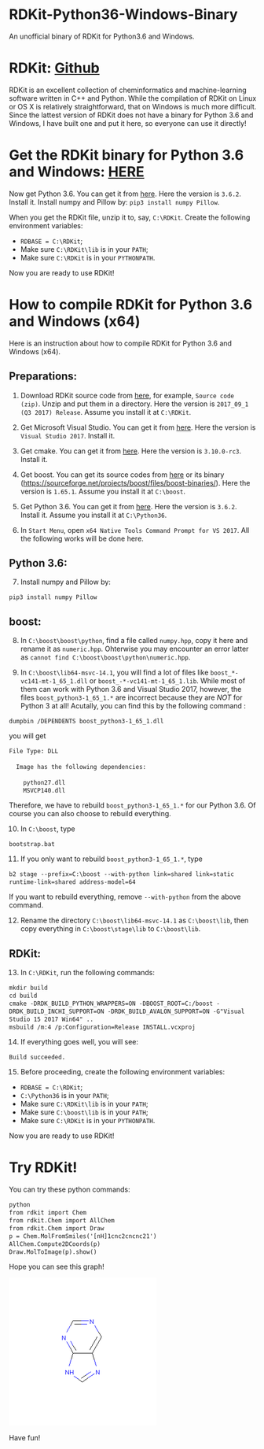 # RDKit-Python36-Windows-Binary
An unofficial binary of RDKit for Python3.6 and Windows.

# RDKit: [Github](https://github.com/rdkit/rdkit)

RDKit is an excellent collection of cheminformatics and machine-learning software written in C++ and Python. While the compilation of RDKit on Linux or OS X is relatively straightforward, that on Windows is much more difficult. Since the lattest version of RDKit does not have a binary for Python 3.6 and Windows, I have built one and put it here, so everyone can use it directly!

# Get the RDKit binary for Python 3.6 and Windows: [HERE](sss)

Now get Python 3.6. You can get it from [here](https://www.python.org/downloads/release/python-362/). Here the version is `3.6.2`. Install it. Install numpy and Pillow by: `pip3 install numpy Pillow`.

When you get the RDKit file, unzip it to, say, `C:\RDKit`. Create the following environment variables:

+ `RDBASE = C:\RDKit`;
+ Make sure `C:\RDKit\lib` is in your `PATH`;
+ Make sure `C:\RDKit` is in your `PYTHONPATH`.

Now you are ready to use RDKit!

# How to compile RDKit for Python 3.6 and Windows (x64)

Here is an instruction about how to compile RDKit for Python 3.6 and Windows (x64).

## Preparations:

1. Download RDKit source code from [here](https://github.com/rdkit/rdkit/releases), for example, `Source code (zip)`. Unzip and put them in a directory. Here the version is `2017_09_1 (Q3 2017) Release`. Assume you install it at `C:\RDKit`.

2. Get Microsoft Visual Studio. You can get it from [here](https://www.visualstudio.com/thank-you-downloading-visual-studio/?sku=BuildTools&rel=15). Here the version is `Visual Studio 2017`. Install it.

3. Get cmake. You can get it from [here](https://cmake.org/download/). Here the version is `3.10.0-rc3`. Install it.

4. Get boost. You can get its source codes from [here](https://dl.bintray.com/boostorg/release/1.65.1/source/) or its binary (https://sourceforge.net/projects/boost/files/boost-binaries/). Here the version is `1.65.1`. Assume you install it at `C:\boost`.

5. Get Python 3.6. You can get it from [here](https://www.python.org/downloads/release/python-362/). Here the version is `3.6.2`. Install it. Assume you install it at `C:\Python36`.

6. In `Start Menu`, open `x64 Native Tools Command Prompt for VS 2017`. All the following works will be done here.

## Python 3.6:

7. Install numpy and Pillow by: 
```
pip3 install numpy Pillow
```

## boost:

8. In `C:\boost\boost\python`, find a file called `numpy.hpp`, copy it here and rename it as `numeric.hpp`. Ohterwise you may encounter an error latter as `cannot find C:\boost\boost\python\numeric.hpp`.

9. In `C:\boost\lib64-msvc-14.1`, you will find a lot of files like `boost_*-vc141-mt-1_65_1.dll` or `boost_-*-vc141-mt-1_65_1.lib`. While most of them can work with Python 3.6 and Visual Studio 2017, however, the files `boost_python3-1_65_1.*` are incorrect because they are *NOT* for Python 3 at all! Acutally, you can find this by the following command :
```
dumpbin /DEPENDENTS boost_python3-1_65_1.dll
```
you will get
```
File Type: DLL

  Image has the following dependencies:
  
    python27.dll
    MSVCP140.dll
```
Therefore, we have to rebuild `boost_python3-1_65_1.*` for our Python 3.6. Of course you can also choose to rebuild everything.

10. In `C:\boost`, type
```
bootstrap.bat
```

11. If you only want to rebuild `boost_python3-1_65_1.*`, type 
```
b2 stage --prefix=C:\boost --with-python link=shared link=static runtime-link=shared address-model=64
```
If you want to rebuild everything, remove `--with-python` from the above command.

12. Rename the directory `C:\boost\lib64-msvc-14.1` as `C:\boost\lib`, then copy everything in `C:\boost\stage\lib` to `C:\boost\lib`.

## RDKit:

13. In `C:\RDKit`, run the following commands:
```
mkdir build
cd build
cmake -DRDK_BUILD_PYTHON_WRAPPERS=ON -DBOOST_ROOT=C:/boost -DRDK_BUILD_INCHI_SUPPORT=ON -DRDK_BUILD_AVALON_SUPPORT=ON -G"Visual Studio 15 2017 Win64" ..
msbuild /m:4 /p:Configuration=Release INSTALL.vcxproj
```

14. If everything goes well, you will see:
```
Build succeeded.
```

15. Before proceeding, create the following environment variables:

+ `RDBASE = C:\RDKit`;
+ `C:\Python36` is in your `PATH`;
+ Make sure `C:\RDKit\lib` is in your `PATH`;
+ Make sure `C:\boost\lib` is in your `PATH`;
+ Make sure `C:\RDKit` is in your `PYTHONPATH`.

Now you are ready to use RDKit!


# Try RDKit!

You can try these python commands:
```
python
from rdkit import Chem
from rdkit.Chem import AllChem
from rdkit.Chem import Draw
p = Chem.MolFromSmiles('[nH]1cnc2cncnc21')
AllChem.Compute2DCoords(p)
Draw.MolToImage(p).show()
```

Hope you can see this graph!

![](mol.png)


Have fun!
